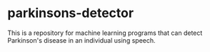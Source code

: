 # parkinsons-detector
This is a repository for machine learning programs that can detect Parkinson's disease in an individual using speech.
